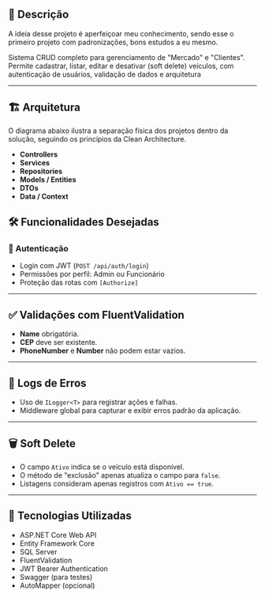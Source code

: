 ## 📌 Descrição
A ideia desse projeto é aperfeiçoar meu conhecimento, sendo esse o primeiro projeto com padronizações, bons estudos a eu mesmo.

Sistema CRUD completo para gerenciamento de "Mercado" e "Clientes". Permite cadastrar, listar, editar e desativar (soft delete) veículos, com autenticação de usuários, validação de dados e arquitetura 

---

## 🏗️ Arquitetura

O diagrama abaixo ilustra a separação física dos projetos dentro da solução, seguindo os princípios da Clean Architecture.


- **Controllers** 
- **Services** 
- **Repositories** 
- **Models / Entities** 
- **DTOs** 
- **Data / Context** 

## 🛠 Funcionalidades Desejadas

### 🔐 Autenticação
- Login com JWT (`POST /api/auth/login`)
- Permissões por perfil: Admin ou Funcionário
- Proteção das rotas com `[Authorize]`

---

## ✅ Validações com FluentValidation

- **Name** obrigatória.
- **CEP** deve ser existente.
- **PhoneNumber** e **Number** não podem estar vazios.

---

## 📝 Logs de Erros

- Uso de `ILogger<T>` para registrar ações e falhas.
- Middleware global para capturar e exibir erros padrão da aplicação.

---

## 🗑️ Soft Delete

- O campo `Ativo` indica se o veículo está disponível.
- O método de "exclusão" apenas atualiza o campo para `false`.
- Listagens consideram apenas registros com `Ativo == true`.

---

## 🧪 Tecnologias Utilizadas

- ASP.NET Core Web API
- Entity Framework Core
- SQL Server
- FluentValidation
- JWT Bearer Authentication
- Swagger (para testes)
- AutoMapper (opcional)
